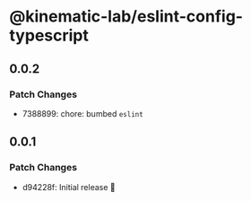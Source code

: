 # @kinematic-lab/eslint-config-typescript

## 0.0.2

### Patch Changes

-   7388899: chore: bumbed `eslint`

## 0.0.1

### Patch Changes

-   d94228f: Initial release 🎉
